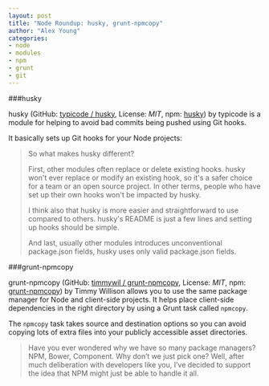 ```yaml
---
layout: post
title: "Node Roundup: husky, grunt-npmcopy"
author: "Alex Young"
categories:
- node
- modules
- npm
- grunt
- git
---
```


###husky

husky (GitHub: [typicode / husky](https://github.com/typicode/husky), License: _MIT_, npm: [husky](https://www.npmjs.org/package/husky)) by typicode is a module for helping to avoid bad commits being pushed using Git hooks.

It basically sets up Git hooks for your Node projects:

> So what makes husky different?
> 
> First, other modules often replace or delete existing hooks.
> husky won't ever replace or modify an existing hook, so it's a safer choice for a team or an open source project. In other terms, people who have set up their own hooks won't be impacted by husky.
> 
> I think also that husky is more easier and straightforward to use compared to others. husky's README is just a few lines and setting up hooks should be simple.
> 
> And last, usually other modules introduces unconventional package.json fields, husky uses only valid package.json fields.

###grunt-npmcopy

grunt-npmcopy (GitHub: [timmywil / grunt-npmcopy](https://github.com/timmywil/grunt-npmcopy), License: _MIT_, npm: [grunt-npmcopy](https://www.npmjs.org/package/grunt-npmcopy)) by Timmy Willison allows you to use the same package manager for Node and client-side projects.  It helps place client-side dependencies in the right directory by using a Grunt task called `npmcopy`.

The `npmcopy` task takes source and destination options so you can avoid copying lots of extra files into your publicly accessible asset directories.

> Have you ever wondered why we have so many package managers? NPM, Bower, Component. Why don’t we just pick one? Well, after much deliberation with developers like you, I’ve decided to support the idea that NPM might just be able to handle it all.

